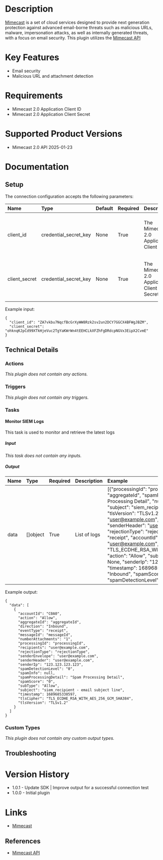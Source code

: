 # Description

[Mimecast](https://www.mimecast.com) is a set of cloud services designed to provide next generation protection against advanced email-borne threats such as malicious URLs, malware, impersonation attacks, as well as internally generated threats, with a focus on email security. This plugin utilizes the [Mimecast API](https://www.mimecast.com/developer/documentation)

# Key Features

* Email security
* Malicious URL and attachment detection

# Requirements

* Mimecast 2.0 Application Client ID
* Mimecast 2.0 Application Client Secret

# Supported Product Versions

* Mimecast 2.0 API 2025-01-23

# Documentation

## Setup

The connection configuration accepts the following parameters:  

|Name|Type|Default|Required|Description|Enum|Example|Placeholder|Tooltip|
| :--- | :--- | :--- | :--- | :--- | :--- | :--- | :--- | :--- |
|client_id|credential_secret_key|None|True|The Mimecast 2.0 Application Client ID|None|ZA7vkbu7NqcfBcGrXyWW8Rzk2sv2un2DCY7GGCX4BFWgJBZM|Client ID|Enter the Client ID obtained from the Mimecast 2.0 API Application|
|client_secret|credential_secret_key|None|True|The Mimecast 2.0 Application Client Secret|None|ohknqKJpCd99XTkHjeVuc2TgYaKWrWn4tEEHCLkXFZhFgDRdcpNGVx3EipX2CvmE|Client Secret|Enter the Client ID obtained from the Mimecast 2.0 API Application|

Example input:

```
{
  "client_id": "ZA7vkbu7NqcfBcGrXyWW8Rzk2sv2un2DCY7GGCX4BFWgJBZM",
  "client_secret": "ohknqKJpCd99XTkHjeVuc2TgYaKWrWn4tEEHCLkXFZhFgDRdcpNGVx3EipX2CvmE"
}
```

## Technical Details

### Actions
  
*This plugin does not contain any actions.*
### Triggers
  
*This plugin does not contain any triggers.*
### Tasks


#### Monitor SIEM Logs

This task is used to monitor and retrieve the latest logs

##### Input
  
*This task does not contain any inputs.*

##### Output

|Name|Type|Required|Description|Example|
| :--- | :--- | :--- | :--- | :--- |
|data|[]object|True|List of logs|[{"processingId": "processingId", "aggregateId": "aggregateId", "spamProcessingDetail": "Spam Processing Detail", "numberAttachments": "1", "subject": "siem_recipient - email subject line", "tlsVersion": "TLSv1.2", "senderEnvelope": "user@example.com", "messageId": "messageId", "senderHeader": "user@example.com", "rejectionType": "rejectionType", "eventType": "receipt", "accountId": "C0A0", "recipients": "user@example.com", "tlsCipher": "TLS_ECDHE_RSA_WITH_AES_256_GCM_SHA384", "action": "Allow", "subType": "Allow", "spamInfo": None, "senderIp": "123.123.123.123", "timestamp": 1689685338597, "direction": "Inbound", "spamScore": "0", "spamDetectionLevel": "0"}]|

Example output:

```
{
  "data": [
    {
      "accountId": "C0A0",
      "action": "Allow",
      "aggregateId": "aggregateId",
      "direction": "Inbound",
      "eventType": "receipt",
      "messageId": "messageId",
      "numberAttachments": "1",
      "processingId": "processingId",
      "recipients": "user@example.com",
      "rejectionType": "rejectionType",
      "senderEnvelope": "user@example.com",
      "senderHeader": "user@example.com",
      "senderIp": "123.123.123.123",
      "spamDetectionLevel": "0",
      "spamInfo": null,
      "spamProcessingDetail": "Spam Processing Detail",
      "spamScore": "0",
      "subType": "Allow",
      "subject": "siem_recipient - email subject line",
      "timestamp": 1689685338597,
      "tlsCipher": "TLS_ECDHE_RSA_WITH_AES_256_GCM_SHA384",
      "tlsVersion": "TLSv1.2"
    }
  ]
}
```

### Custom Types
  
*This plugin does not contain any custom output types.*

## Troubleshooting


# Version History

* 1.0.1 - Update SDK | Improve output for a successful connection test
* 1.0.0 - Initial plugin

# Links

* [Mimecast](http://mimecast.com)

## References

* [Mimecast API](https://www.mimecast.com/developer/documentation)